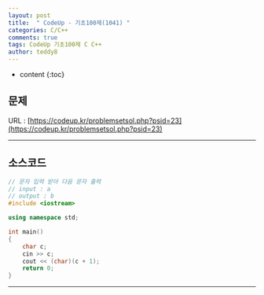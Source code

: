 ```yaml
---
layout: post   
title:  " CodeUp - 기초100제(1041) "
categories: C/C++
comments: true
tags: CodeUp 기초100제 C C++
author: teddy8  
---
```

* content
{:toc}

## 문제
URL : [https://codeup.kr/problemsetsol.php?psid=23](https://codeup.kr/problemsetsol.php?psid=23)

---

## 소스코드
``` cpp
// 문자 입력 받아 다음 문자 출력
// input : a
// output : b
#include <iostream>

using namespace std;

int main()
{
	char c;
	cin >> c;
	cout << (char)(c + 1);
	return 0;
}
```

---
